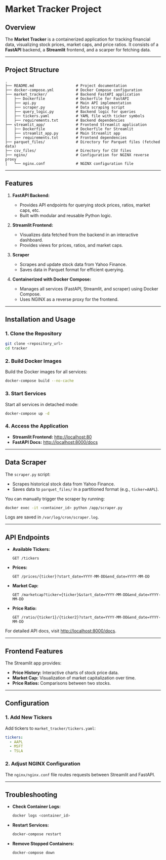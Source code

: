 # Market Tracker Project

## Overview
The **Market Tracker** is a containerized application for tracking financial data, visualizing stock prices, market caps, and price ratios. It consists of a **FastAPI** backend, a **Streamlit** frontend, and a scarper for fetching data.

---

## Project Structure

```
.
├── README.md                   # Project documentation
├── docker-compose.yml          # Docker Compose configuration
├── market_tracker/             # Backend FastAPI application
│   ├── Dockerfile              # Dockerfile for FastAPI
│   ├── api.py                  # Main API implementation
│   ├── scraper.py              # Data scraping script
│   ├── query_logic.py          # Backend logic for queries
│   ├── tickers.yaml            # YAML file with ticker symbols
│   ├── requirements.txt        # Backend dependencies
├── streamlit_app/              # Frontend Streamlit application
│   ├── Dockerfile              # Dockerfile for Streamlit
│   ├── streamlit_app.py        # Main Streamlit app
│   ├── requirements.txt        # Frontend dependencies
├── parquet_files/              # Directory for Parquet files (fetched data)
├── csv_files/                  # Directory for CSV files
├── nginx/                      # Configuration for NGINX reverse proxy
│   └── nginx.conf              # NGINX configuration file
```

---

## Features

1. **FastAPI Backend:**
   - Provides API endpoints for querying stock prices, ratios, market caps, etc.
   - Built with modular and reusable Python logic.

2. **Streamlit Frontend:**
   - Visualizes data fetched from the backend in an interactive dashboard.
   - Provides views for prices, ratios, and market caps.

3. **Scraper**
   - Scrapes and update stock data from Yahoo Finance.
   - Saves data in Parquet format for efficient querying.

4. **Containerized with Docker Compose:**
   - Manages all services (FastAPI, Streamlit, and scraper) using Docker Compose.
   - Uses NGINX as a reverse proxy for the frontend.

---

## Installation and Usage

### 1. Clone the Repository
```bash
git clone <repository_url>
cd tracker
```

### 2. Build Docker Images
Build the Docker images for all services:
```bash
docker-compose build --no-cache
```

### 3. Start Services
Start all services in detached mode:
```bash
docker-compose up -d
```

### 4. Access the Application
- **Streamlit Frontend:** [http://localhost:80](http://localhost:80)
- **FastAPI Docs:** [http://localhost:8000/docs](http://localhost:8000/docs)

---

## Data Scraper

The `scraper.py` script:
- Scrapes historical stock data from Yahoo Finance.
- Saves data to `parquet_files/` in a partitioned format (e.g., `ticker=AAPL`).

You can manually trigger the scraper by running:
```bash
docker exec -it <container_id> python /app/scraper.py
```

Logs are saved in `/var/log/cron/scraper.log`.

---

## API Endpoints

- **Available Tickers:**
  ```
  GET /tickers
  ```
- **Prices:**
  ```
  GET /prices/{ticker}?start_date=YYYY-MM-DD&end_date=YYYY-MM-DD
  ```
- **Market Cap:**
  ```
  GET /marketcap?ticker={ticker}&start_date=YYYY-MM-DD&end_date=YYYY-MM-DD
  ```
- **Price Ratio:**
  ```
  GET /ratio/{ticker1}/{ticker2}?start_date=YYYY-MM-DD&end_date=YYYY-MM-DD
  ```

For detailed API docs, visit [http://localhost:8000/docs](http://localhost:8000/docs).

---

## Frontend Features

The Streamlit app provides:
- **Price History:** Interactive charts of stock price data.
- **Market Cap:** Visualization of market capitalization over time.
- **Price Ratios:** Comparisons between two stocks.

---

## Configuration

### 1. Add New Tickers
Add tickers to `market_tracker/tickers.yaml`:
```yaml
tickers:
  - AAPL
  - MSFT
  - TSLA
```

### 2. Adjust NGINX Configuration
The `nginx/nginx.conf` file routes requests between Streamlit and FastAPI.

---

## Troubleshooting

- **Check Container Logs:**
  ```bash
  docker logs <container_id>
  ```

- **Restart Services:**
  ```bash
  docker-compose restart
  ```

- **Remove Stopped Containers:**
  ```bash
  docker-compose down
  ```
